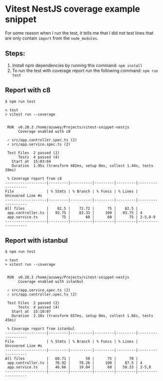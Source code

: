 # Vitest NestJS coverage example snippet

For some reason when I run the test, it tells me that I did not test lines that are only contain `import` from the
`node_modules`.

## Steps:

1. Install npm dependencies by running this command: `npm install`
2. To run the test with coverage report run the following command: `npm run test`

## Report with c8

```shell
$ npm run test

> test
> vitest run --coverage


 RUN  v0.28.3 /home/azuwey/Projects/vitest-snippet-nestjs
      Coverage enabled with c8

 ✓ src/app.controller.spec.ts (2)
 ✓ src/app.service.spec.ts (2)

 Test Files  2 passed (2)
      Tests  4 passed (4)
   Start at  15:03:04
   Duration  1.95s (transform 482ms, setup 0ms, collect 1.44s, tests 39ms)

 % Coverage report from c8
-------------------|---------|----------|---------|---------|-------------------
File               | % Stmts | % Branch | % Funcs | % Lines | Uncovered Line #s 
-------------------|---------|----------|---------|---------|-------------------
All files          |    82.5 |    72.72 |      75 |    82.5 |                   
 app.controller.ts |   93.75 |    83.33 |     100 |   93.75 | 4                 
 app.service.ts    |      75 |       60 |      60 |      75 | 2-5,8-9           
-------------------|---------|----------|---------|---------|-------------------
```

## Report with istanbul

```shell
$ npm run test

> test
> vitest run --coverage


 RUN  v0.28.3 /home/azuwey/Projects/vitest-snippet-nestjs
      Coverage enabled with istanbul

 ✓ src/app.service.spec.ts (2)
 ✓ src/app.controller.spec.ts (2)

 Test Files  2 passed (2)
      Tests  4 passed (4)
   Start at  15:10:07
   Duration  2.10s (transform 657ms, setup 0ms, collect 1.66s, tests 45ms)

 % Coverage report from istanbul
-------------------|---------|----------|---------|---------|-------------------
File               | % Stmts | % Branch | % Funcs | % Lines | Uncovered Line #s 
-------------------|---------|----------|---------|---------|-------------------
All files          |   60.71 |       50 |      75 |      70 |                   
 app.controller.ts |   76.92 |    78.26 |     100 |    87.5 | 4                 
 app.service.ts    |   46.66 |    19.04 |      60 |   58.33 | 2-5,8             
-------------------|---------|----------|---------|---------|-------------------
```
